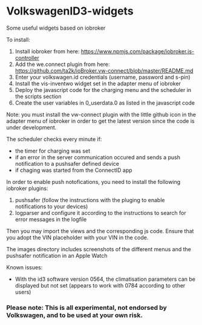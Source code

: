 # VolkswagenID3-widgets
Some useful widgets based on iobroker

To install:

1. Install iobroker from here: https://www.npmjs.com/package/iobroker.js-controller
2. Add the we.connect plugin from here: https://github.com/ta2k/ioBroker.vw-connect/blob/master/README.md
3. Enter your volkswagen.id credentials (username, password and s-pin)
4. Install the vis-inventwo widget set in the adapter menu of iobroker
5. Deploy the javascript code for the charging menu and the scheduler in the scripts section
6. Create the user variables in 0_userdata.0 as listed in the javascript code 

Note: you must install the vw-connect plugin with the little github icon in the adapter menu of iobroker in order to get the latest version since the code is under development.

The scheduler checks every minute if:
- the timer for charging was set
- if an error in the server communication occured and sends a push notification to a pushsafer defined device
- if chaging was started from the ConnectID app

In order to enable push notofications, you need to install the following iobroker plugins:
1. pushsafer (follow the instructions with the pluging to enable notifications to your devices)
2. logparser and configure it according to the instructions to search for error messages in the logfile

Then you may import the views and the corresponding js code. 
Ensure that you adopt the VIN placeholder with your VIN in the code.

The images directory includes screenshots of the different menus and the pushsafer notification in an Apple Watch

Known issues:
- With the id3 software version 0564, the climatisation parameters can be displayed but not set (appears to work with 0784 according to other users)

### Please note: This is all experimental, not endorsed by Volkswagen, and to be used at your own risk.
